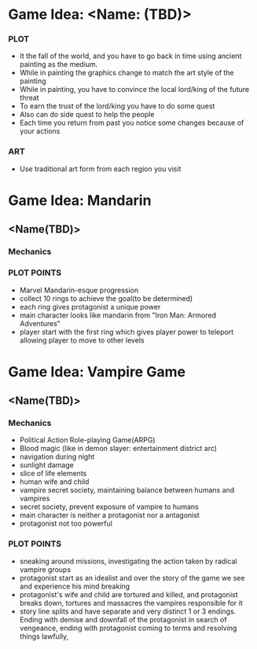 # Game Idea: <Name: (TBD)>
### PLOT
- It the fall of the world, and you have to go back in time using ancient painting as the medium.
- While in painting the graphics change to match the art style of the painting
- While in painting, you have to convince the local lord/king of the future threat
- To earn the trust of the lord/king you have to do some quest
- Also can do side quest to help the people
- Each time you return from past you notice some changes because of your actions
### ART
- Use traditional art form from each region you visit

# Game Idea: Mandarin
## <Name(TBD)>
### Mechanics
### PLOT POINTS
- Marvel Mandarin-esque progression
- collect 10 rings to achieve the goal(to be determined)
- each ring gives protagonist a unique power
- main character looks like mandarin from  "Iron Man: Armored Adventures"
- player start with the first ring which gives player power to teleport allowing player to move to other levels


# Game Idea: Vampire Game
## <Name(TBD)>
### Mechanics
- Political Action Role-playing Game(ARPG)
- Blood magic (like in demon slayer: entertainment district arc)
- navigation during night
- sunlight damage
- slice of life elements
- human wife and child
- vampire secret society, maintaining balance between humans and vampires
- secret society, prevent exposure of vampire to humans
- main character is neither a protagonist nor a antagonist
- protagonist not too powerful
### PLOT POINTS
- sneaking around missions, investigating the action taken by radical vampire groups
- protagonist start as an idealist and over the story of the game we see and experience his mind breaking
- protagonist's wife and child are tortured and killed, and protagonist breaks down, tortures and massacres the vampires responsible for it
- story line splits and have separate and very distinct 1 or 3 endings. Ending with demise and downfall of the protagonist in search of vengeance, ending with protagonist coming to terms and resolving things lawfully,
